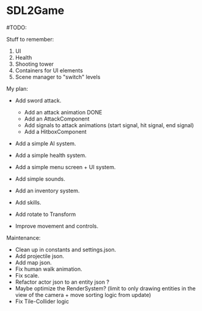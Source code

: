 # SDL2Game

#TODO:

Stuff to remember:
1. UI
2. Health
3. Shooting tower
4. Containers for UI elements
5. Scene manager to "switch" levels

My plan:
- Add sword attack.
	* Add an attack animation DONE
	* Add an AttackComponent
	* Add signals to attack animations (start signal, hit signal, end signal)
	* Add a HitboxComponent

- Add a simple AI system.
- Add a simple health system.
- Add a simple menu screen + UI system.
- Add simple sounds.
- Add an inventory system.
- Add skills.
- Add rotate to Transform
- Improve movement and controls.

Maintenance:
- Clean up in constants and settings.json.
- Add projectile json.
- Add map json.
- Fix human walk animation.
- Fix scale.
- Refactor actor json to an entity json ?
- Maybe optimize the RenderSystem? (limit to only drawing entities in the view of the camera + move sorting logic from update)
- Fix Tile-Collider logic